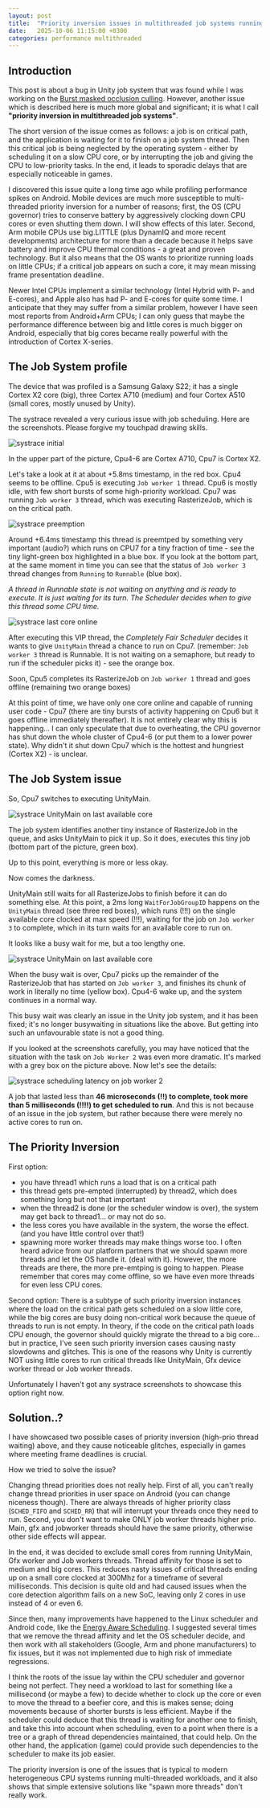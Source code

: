 ```yaml
---
layout: post
title:  "Priority inversion issues in multithreaded job systems running on heterogeneous CPU systems"
date:   2025-10-06 11:15:00 +0300
categories: performance multithreaded
---
```

## Introduction

This post is about a bug in Unity job system that was found while I was working on the [Burst masked occlusion culling](burst-occlusion-culling.html). However, another issue which is described here is much more global and significant; it is what I call **"priority inversion in multithreaded job systems"**.

The short version of the issue comes as follows: a job is on critical path, and the application is waiting for it to finish on a job system thread. Then this critical job is being neglected by the operating system - either by scheduling it on a slow CPU core, or by interrupting the job and giving the CPU to low-priority tasks. In the end, it leads to sporadic delays that are especially noticeable in games.

I discovered this issue quite a long time ago while profiling performance spikes on Android. Mobile devices are much more susceptible to multi-threaded priority inversion for a number of reasons; first, the OS (CPU governor) tries to conserve battery by aggressively clocking down CPU cores or even shutting them down. I will show effects of this later. Second, Arm mobile CPUs use big.LITTLE (plus DynamIQ and more recent developments) architecture for more than a decade because it helps save battery and improve CPU thermal conditions - a great and proven technology. But it also means that the OS wants to prioritize running loads on little CPUs; if a critical job appears on such a core, it may mean missing frame presentation deadline.

Newer Intel CPUs implement a similar technology (Intel Hybrid with P- and E-cores), and Apple also has had P- and E-cores for quite some time. I anticipate that they may suffer from a similar problem, however I have seen most reports from Android+Arm CPUs; I can only guess that maybe the performance difference between big and little cores is much bigger on Android, especially that big cores became really powerful with the introduction of Cortex X-series.

## The Job System profile

The device that was profiled is a Samsung Galaxy S22; it has a single Cortex X2 core (big), three Cortex A710 (medium) and four Cortex A510 (small cores, mostly unused by Unity).

The systrace revealed a very curious issue with job scheduling. Here are the screenshots. Please forgive my touchpad drawing skills.

![systrace initial](/assets/images/2025-10-06-priority-inversion-01.png)

In the upper part of the picture, Cpu4-6 are Cortex A710, Cpu7 is Cortex X2.

Let's take a look at it at about +5.8ms timestamp, in the red box.
Cpu4 seems to be offline.
Cpu5 is executing `Job worker 1` thread.
Cpu6 is mostly idle, with few short bursts of some high-priority workload.
Cpu7 was running `Job worker 3` thread, which was executing RasterizeJob, which is on the critical path.

![systrace preemption](/assets/images/2025-10-06-priority-inversion-02.png)

Around +6.4ms timestamp this thread is preemtped by something very important (audio?) which runs on CPU7 for a tiny fraction of time - see the tiny light-green box highlighted in a blue box. If you look at the bottom part, at the same moment in time you can see that the status of `Job worker 3` thread changes from `Running` to `Runnable` (blue box).

_A thread in Runnable state is not waiting on anything and is ready to execute. It is just waiting for its turn. The Scheduler decides when to give this thread some CPU time._

![systrace last core online](/assets/images/2025-10-06-priority-inversion-03.png)

After executing this VIP thread, the _Completely Fair Scheduler_ decides it wants to give `UnityMain` thread a chance to run on Cpu7. (remember: `Job worker 3` thread is Runnable. It is not waiting on a semaphore, but ready to run if the scheduler picks it) - see the orange box.

Soon, Cpu5 completes its RasterizeJob on `Job worker 1` thread and goes offline (remaining two orange boxes)

At this point of time, we have only one core online and capable of running user code - Cpu7 (there are tiny bursts of activity happening on Cpu6 but it goes offline immediately thereafter). It is not entirely clear why this is happening... I can only speculate that due to overheating, the CPU governor has shut down the whole cluster of Cpu4-6 (or put them to a lower power state). Why didn't it shut down Cpu7 which is the hottest and hungriest (Cortex X2) - is unclear.

## The Job System issue

So, Cpu7 switches to executing UnityMain.

![systrace UnityMain on last available core](/assets/images/2025-10-06-priority-inversion-04.png)

The job system identifies another tiny instance of RasterizeJob in the queue, and asks UnityMain to pick it up. So it does, executes this tiny job (bottom part of the picture, green box).

Up to this point, everything is more or less okay.

Now comes the darkness.

UnityMain still waits for all RasterizeJobs to finish before it can do something else.
At this point, a 2ms long `WaitForJobGroupID` happens on the `UnityMain` thread (see three red boxes), which runs (!!!) on the single available core clocked at max speed (!!!), waiting for the job on `Job worker 3` to complete, which in its turn waits for an available core to run on.

It looks like a busy wait for me, but a too lengthy one.

![systrace UnityMain on last available core](/assets/images/2025-10-06-priority-inversion-05.png)

When the busy wait is over, Cpu7 picks up the remainder of the RasterizeJob that has started on `Job worker 3`, and finishes its chunk of work in literally no time (yellow box). Cpu4-6 wake up, and the system continues in a normal way.

This busy wait was clearly an issue in the Unity job system, and it has been fixed; it's no longer busywaiting in situations like the above. But getting into such an unfavourable state is not a good thing.

If you looked at the screenshots carefully, you may have noticed that the situation with the task on `Job Worker 2` was even more dramatic. It's marked with a grey box on the picture above. Now let's see the details:

![systrace scheduling latency on job worker 2](/assets/images/2025-10-06-priority-inversion-scheduling-latency.png)

A job that lasted less than **46 microseconds (!!) to complete, took more than 5 milliseconds (!!!!) to get scheduled to run**. And this is not because of an issue in the job system, but rather because there were merely no active cores to run on.

## The Priority Inversion

First option:
- you have thread1 which runs a load that is on a critical path
- this thread gets pre-empted (interrupted) by thread2, which does something long but not that important
- when the thread2 is done (or the scheduler window is over), the system may get back to thread1... or may not do so.
- the less cores you have available in the system, the worse the effect. (and you have little control over that!)
- spawning more worker threads may make things worse too. I often heard advice from our platform partners that we should spawn more threads and let the OS handle it. (deal with it). However, the more threads are there, the more pre-emtping is going to happen. Please remember that cores may come offline, so we have even more threads for even less CPU cores.

Second option:
There is a subtype of such priority inversion instances where the load on the critical path gets scheduled on a slow little core, while the big cores are busy doing non-critical work because the queue of threads to run is not empty. In theory, if the code on the critical path loads CPU enough, the governor should quickly migrate the thread to a big core... but in practice, I've seen such priority inversion cases causing nasty slowdowns and glitches. This is one of the reasons why Unity is currently NOT using little cores to run critical threads like UnityMain, Gfx device worker thread or Job worker threads.

Unfortunately I haven't got any systrace screenshots to showcase this option right now.

## Solution..?

I have showcased two possible cases of priority inversion (high-prio thread waiting) above, and they cause noticeable glitches, especially in games where meeting frame deadlines is crucial.

How we tried to solve the issue?

Changing thread priorities does not really help. First of all, you can't really change thread priorities in user space on Android (you can change niceness though). There are always threads of higher priority class (`SCHED_FIFO` and `SCHED_RR`) that will interrupt your threads once they need to run. Second, you don't want to make ONLY job worker threads higher prio. Main, gfx and jobworker threads should have the same priority, otherwise other side effects will appear.

In the end, it was decided to exclude small cores from running UnityMain, Gfx worker and Job workers threads. Thread affinity for those is set to medium and big cores. This reduces nasty issues of critical threads ending up on a small core clocked at 300Mhz for a timeframe of several milliseconds. This decision is quite old and had caused issues when the core detection algorithm fails on a new SoC, leaving only 2 cores in use instead of 4 or even 6.

Since then, many improvements have happened to the Linux scheduler and Android code, like the [Energy Aware Scheduling](https://docs.kernel.org/scheduler/sched-energy.html). I suggested several times that we remove the thread affinity and let the OS scheduler decide, and then work with all stakeholders (Google, Arm and phone manufacturers) to fix issues, but it was not implemented due to high risk of immediate regressions.

I think the roots of the issue lay within the CPU scheduler and governor being not perfect. They need a workload to last for something like a millisecond (or maybe a few) to decide whether to clock up the core or even to move the thread to a beefier core, and this is makes sense; doing movements because of shorter bursts is less efficient. Maybe if the scheduler could deduce that this thread is waiting for another one to finish, and take this into account when scheduling, even to a point when there is a tree or a graph of thread dependencies maintained, that could help. On the other hand, the application (game) could provide such dependencies to the scheduler to make its job easier.

The priority inversion is one of the issues that is typical to modern heterogeneous CPU systems running multi-threaded workloads, and it also shows that simple extensive solutions like "spawn more threads" don't really work.
